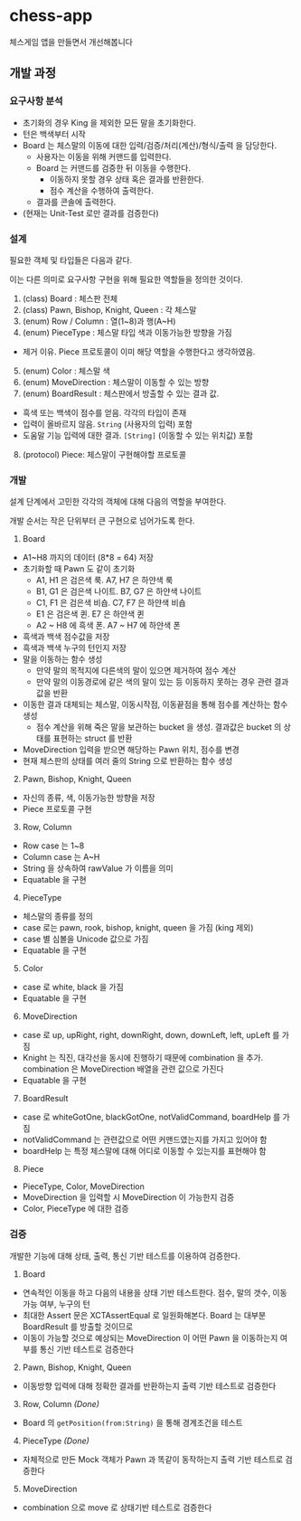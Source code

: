 # chess-app
체스게임 앱을 만들면서 개선해봅니다

## 개발 과정

### 요구사항 분석

* 초기화의 경우 King 을 제외한 모든 말을 초기화한다.
* 턴은 백색부터 시작
* Board 는 체스말의 이동에 대한 입력/검증/처리(계산)/형식/출력 을 담당한다.
  * 사용자는 이동을 위해 커맨드를 입력한다.
  * Board 는 커맨드를 검증한 뒤 이동을 수행한다.
    - 이동하지 못할 경우 상태 혹은 결과를 반환한다.
    - 점수 계산을 수행하여 출력한다.
  * 결과를 콘솔에 출력한다.
* (현재는 Unit-Test 로만 결과를 검증한다)

### 설계

필요한 객체 및 타입들은 다음과 같다.

이는 다른 의미로 요구사항 구현을 위해 필요한 역할들을 정의한 것이다.

1. (class) Board : 체스판 전체
2. (class) Pawn, Bishop, Knight, Queen : 각 체스말
3. (enum) Row / Column : 열(1~8)과 행(A~H)
4. (enum) PieceType : 체스말 타입 색과 이동가능한 방향을 가짐
  - 제거 이유. Piece 프로토콜이 이미 해당 역할을 수행한다고 생각하였음.
5. (enum) Color : 체스말 색
6. (enum) MoveDirection : 체스말이 이동할 수 있는 방향
7. (enum) BoardResult : 체스판에서 방출할 수 있는 결과 값.
  * 흑색 또는 백색이 점수를 얻음. 각각의 타입이 존재
  * 입력이 올바르지 않음. `String` (사용자의 입력) 포함
  * 도움말 기능 입력에 대한 결과. `[String]` (이동할 수 있는 위치값) 포함
8. (protocol) Piece: 체스말이 구현해야할 프로토콜

### 개발

설계 단계에서 고민한 각각의 객체에 대해 다음의 역할을 부여한다.

개발 순서는 작은 단위부터 큰 구현으로 넘어가도록 한다.

1. Board
  - A1~H8 까지의 데이터 (8\*8 = 64) 저장
  - 초기화할 때 Pawn 도 같이 초기화
    - A1, H1 은 검은색 룩. A7, H7 은 하얀색 룩
    - B1, G1 은 검은색 나이트. B7, G7 은 하얀색 나이트
    - C1, F1 은 검은색 비숍. C7, F7 은 하얀색 비숍
    - E1 은 검은색 퀸. E7 은 하얀색 퀸  
    - A2 ~ H8 에 흑색 폰. A7 ~ H7 에 하얀색 폰
  - 흑색과 백색 점수값을 저장
  - 흑색과 백색 누구의 턴인지 저장
  - 말을 이동하는 함수 생성
    - 만약 말의 목적지에 다른색의 말이 있으면 제거하여 점수 계산
    - 만약 말의 이동경로에 같은 색의 말이 있는 등 이동하지 못하는 경우 관련 결과값을 반환
  - 이동한 결과 대체되는 체스말, 이동시작점, 이동끝점을 통해 점수를 계산하는 함수 생성
    - 점수 계산을 위해 죽은 말을 보관하는 bucket 을 생성. 결과값은 bucket 의 상태를 표현하는 struct 를 반환
  - MoveDirection 입력을 받으면 해당하는 Pawn 위치, 점수를 변경
  - 현재 체스판의 상태를 여러 줄의 String 으로 반환하는 함수 생성
2. Pawn, Bishop, Knight, Queen
  - 자신의 종류, 색, 이동가능한 방향을 저장
  - Piece 프로토콜 구현
3. Row, Column
  - Row case 는 1~8
  - Column case 는 A~H
  - String 을 상속하여 rawValue 가 이름을 의미
  - Equatable 을 구현
4. PieceType
  - 체스말의 종류를 정의
  - case 로는 pawn, rook, bishop, knight, queen 을 가짐 (king 제외)
  - case 별 심볼을 Unicode 값으로 가짐
  - Equatable 을 구현
5. Color
  - case 로 white, black 을 가짐
  - Equatable 을 구현
6. MoveDirection
  - case 로 up, upRight, right, downRight, down, downLeft, left, upLeft 를 가짐
  - Knight 는 직진, 대각선을 동시에 진행하기 때문에 combination 을 추가. combination 은 MoveDirection 배열을 관련 값으로 가진다
  - Equatable 을 구현
7. BoardResult
  - case 로 whiteGotOne, blackGotOne, notValidCommand, boardHelp 를 가짐
  - notValidCommand 는 관련값으로 어떤 커맨드였는지를 가지고 있어야 함
  - boardHelp 는 특정 체스말에 대해 어디로 이동할 수 있는지를 표현해야 함
8. Piece
  - PieceType, Color, MoveDirection
  - MoveDirection 을 입력할 시 MoveDirection 이 가능한지 검증
  - Color, PieceType 에 대한 검증
   
### 검증

개발한 기능에 대해 상태, 출력, 통신 기반 테스트를 이용하여 검증한다.

1. Board
  - 연속적인 이동을 하고 다음의 내용을 상태 기반 테스트한다. 점수, 말의 갯수, 이동 가능 여부, 누구의 턴
  - 최대한 Assert 문은 XCTAssertEqual 로 일원화해본다. Board 는 대부분 BoardResult 를 방출할 것이므로
  - 이동이 가능할 것으로 예상되는 MoveDirection 이 어떤 Pawn 을 이동하는지 여부를 통신 기반 테스트로 검증한다
2. Pawn, Bishop, Knight, Queen
  - 이동방향 입력에 대해 정확한 결과를 반환하는지 출력 기반 테스트로 검증한다
3. Row, Column *(Done)*
  - Board 의 `getPosition(from:String)` 을 통해 경계조건을 테스트
4. PieceType *(Done)*
  - 자체적으로 만든 Mock 객체가 Pawn 과 똑같이 동작하는지 출력 기반 테스트로 검증한다
5. MoveDirection
  - combination 으로 move 로 상태기반 테스트로 검증한다
